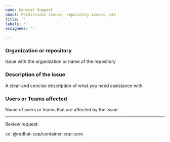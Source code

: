 ```yaml
---
name: General Support
about: Permissions issues, repository issues, etc
title: ''
labels: ''
assignees: ''

---
```


### Organization or repository

Issue with the organization or name of the repository

### Description of the issue

A clear and concise description of what you need assistance with.

### Users or Teams affected

Name of users or teams that are affected by the issue.

---

Review request:

cc: @redhat-cop/container-cop-core

